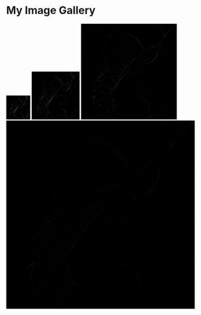 # My Image Gallery

<p float="left">
  <img src="./lenna_512x512_foreground_100_iteration64.png" width="%100" />
  <img src="./lenna_512x512_foreground_100_iteration128.png" width="%100" /> 
  <img src="./lenna_512x512_foreground_100_iteration256.png" width="%100" />
  <img src="./lenna_512x512_foreground_100_iteration512.png" width="%100" />
</p>
